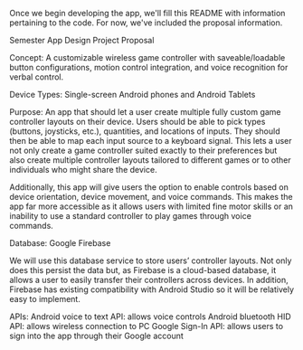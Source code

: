 Once we begin developing the app, we'll fill this README with information pertaining to the code. For now, we've included the proposal information.

Semester App Design Project Proposal

Concept: 
A customizable wireless game controller with saveable/loadable button configurations, motion control integration, and voice recognition for verbal control. 

Device Types:
Single-screen Android phones and Android Tablets

Purpose: 
An app that should let a user create multiple fully custom game controller layouts on their device. Users should be able to pick types (buttons, joysticks, etc.), quantities, and locations of inputs. They should then be able to map each input source to a keyboard signal. This lets a user not only create a game controller suited exactly to their preferences but also create multiple controller layouts tailored to different games or to other individuals who might share the device. 

Additionally, this app will give users the option to enable controls based on device orientation, device movement, and voice commands. This makes the app far more accessible as it allows users with limited fine motor skills or an inability to use a standard controller to play games through voice commands. 

Database: 
Google Firebase

We will use this database service to store users’ controller layouts. Not only does this persist the data but, as Firebase is a cloud-based database, it allows a user to easily transfer their controllers across devices. In addition, Firebase has existing compatibility with Android Studio so it will be relatively easy to implement. 

APIs: 
Android voice to text API: allows voice controls
Android bluetooth HID API: allows wireless connection to PC
Google Sign-In API: allows users to sign into the app through their Google account

